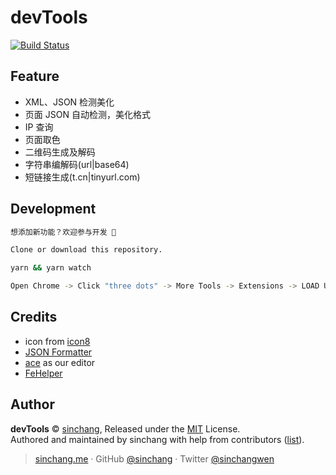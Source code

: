 # devTools

[![Build Status](https://img.shields.io/travis/sinchang/devTools.svg)](https://travis-ci.org/sinchang/devTools)

## Feature

* XML、JSON 检测美化
* 页面 JSON 自动检测，美化格式
* IP 查询
* 页面取色
* 二维码生成及解码
* 字符串编解码(url|base64)
* 短链接生成(t.cn|tinyurl.com)

## Development

```bash
想添加新功能？欢迎参与开发 👏

Clone or download this repository.

yarn && yarn watch

Open Chrome -> Click "three dots" -> More Tools -> Extensions -> LOAD UNPACKED -> Choose the "dist" folder
```

## Credits

* icon from [icon8](https://icons8.com/)
* [JSON Formatter](https://github.com/callumlocke/json-formatter)
* [ace](https://github.com/ajaxorg/ace) as our editor
* [FeHelper](https://github.com/zxlie/FeHelper)

## Author

**devTools** © [sinchang](https://github.com/sinchang), Released under the [MIT](./LICENSE) License.<br>
Authored and maintained by sinchang with help from contributors ([list](https://github.com/sinchang/devTools/contributors)).

> [sinchang.me](https://sinchang.me) · GitHub [@sinchang](https://github.com/sinchang) · Twitter [@sinchangwen](https://twitter.com/sinchangwen)
